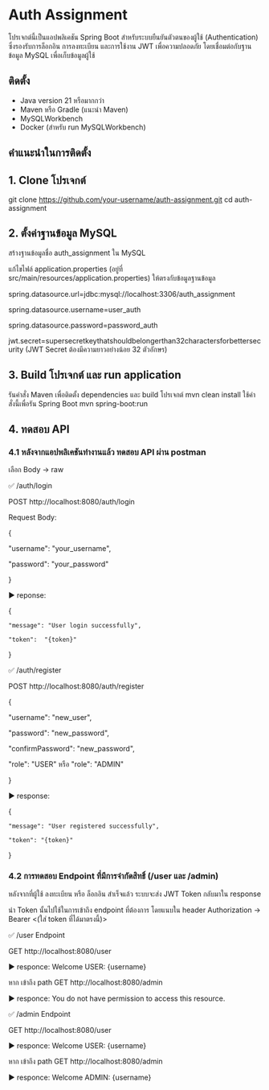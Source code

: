 # Auth Assignment

โปรเจกต์นี้เป็นแอปพลิเคชัน Spring Boot สำหรับระบบยืนยันตัวตนของผู้ใช้ (Authentication) ซึ่งรองรับการล็อกอิน การลงทะเบียน และการใช้งาน JWT เพื่อความปลอดภัย โดยเชื่อมต่อกับฐานข้อมูล MySQL เพื่อเก็บข้อมูลผู้ใช้

## ติดตั้ง
- Java version 21 หรือมากกว่า
- Maven หรือ Gradle (แนะนำ Maven)
- MySQLWorkbench
- Docker (สำหรับ run MySQLWorkbench)

## คำแนะนำในการติดตั้ง

## 1. Clone โปรเจกต์
git clone https://github.com/your-username/auth-assignment.git
cd auth-assignment

## 2. ตั้งค่าฐานข้อมูล MySQL
สร้างฐานข้อมูลชื่อ auth_assignment ใน MySQL

แก้ไขไฟล์ application.properties (อยู่ที่ src/main/resources/application.properties) ให้ตรงกับข้อมูลฐานข้อมูล

spring.datasource.url=jdbc:mysql://localhost:3306/auth_assignment

spring.datasource.username=user_auth

spring.datasource.password=password_auth

jwt.secret=supersecretkeythatshouldbelongerthan32charactersforbettersecurity (JWT Secret ต้องมีความยาวอย่างน้อย 32 ตัวอักษร)


## 3. Build โปรเจกต์ และ run application
รันคำสั่ง Maven เพื่อติดตั้ง dependencies และ build โปรเจกต์
mvn clean install
ใช้คำสั่งนี้เพื่อรัน Spring Boot
mvn spring-boot:run

## 4. ทดสอบ API<br>

### 4.1 หลังจากแอปพลิเคชันทำงานแล้ว ทดสอบ API ผ่าน postman

เลือก Body -> raw

✅ /auth/login

POST http://localhost:8080/auth/login

Request Body:

{

  "username": "your_username",
  
  "password": "your_password"
  
}

▶️ reponse: 

{

    "message": "User login successfully",

    "token":  "{token}"
    
}

✅ /auth/register

POST http://localhost:8080/auth/register

{

  "username": "new_user",
  
  "password": "new_password",
  
  "confirmPassword": "new_password",
  
  "role": "USER" หรือ "role": "ADMIN" 
  
}

▶️ response:

{

    "message": "User registered successfully",
    
    "token": "{token}"
    
}

### 4.2 การทดสอบ Endpoint ที่มีการจำกัดสิทธิ์ (/user และ /admin)

หลังจากที่ผู้ใช้ ลงทะเบียน หรือ ล็อกอิน สำเร็จแล้ว ระบบจะส่ง JWT Token กลับมาใน response

นำ Token นั้นไปใช้ในการเข้าถึง endpoint ที่ต้องการ โดยแนบใน header Authorization -> Bearer <(ใส่ token ที่ได้มาตรงนี้)>

✅ /user Endpoint

GET http://localhost:8080/user

▶️ responce: Welcome USER: {username}

หาก เข้าถึง path GET http://localhost:8080/admin

▶️ responce: You do not have permission to access this resource.

✅ /admin Endpoint

GET http://localhost:8080/user

▶️ responce: Welcome USER: {username}

หาก เข้าถึง path GET http://localhost:8080/admin

▶️ responce: Welcome ADMIN: {username}
